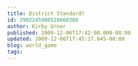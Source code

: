 ```yaml
---
title: District Standard?
id: 2902245908528660380
author: Kirby Urner
published: 2009-12-06T17:42:00.000-08:00
updated: 2009-12-06T17:45:17.645-08:00
blog: world_game
tags: 
---
```


